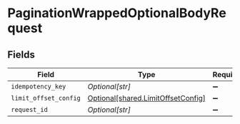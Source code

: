 # PaginationWrappedOptionalBodyRequest


## Fields

| Field                                                                          | Type                                                                           | Required                                                                       | Description                                                                    |
| ------------------------------------------------------------------------------ | ------------------------------------------------------------------------------ | ------------------------------------------------------------------------------ | ------------------------------------------------------------------------------ |
| `idempotency_key`                                                              | *Optional[str]*                                                                | :heavy_minus_sign:                                                             | N/A                                                                            |
| `limit_offset_config`                                                          | [Optional[shared.LimitOffsetConfig]](../../models/shared/limitoffsetconfig.md) | :heavy_minus_sign:                                                             | N/A                                                                            |
| `request_id`                                                                   | *Optional[str]*                                                                | :heavy_minus_sign:                                                             | N/A                                                                            |